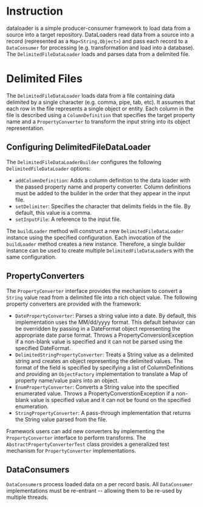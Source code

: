 # Instruction

dataloader is a simple producer-consumer framework to load data from a source into a target repository.  DataLoaders read data from a source into a record (represented as a `Map<String,Object>`) and pass each record to a `DataConsumer` for processing (e.g. transformation and load into a database).  The `DelimitedFileDataLoader` loads and parses data from a delimited file.

# Delimited Files

The `DelimitedFileDataLoader` loads data from a file containing data delimited by a single character (e.g. comma, pipe, tab, etc).  It assumes that each row in the file represents a single object or entity.  Each column in the file is described using a `ColumnDefinition` that specifies the target property name and a `PropertyConverter` to transform the input string into its object representation.

## Configuring DelimitedFileDataLoader

The `DelimitedFileDataLoaderBuilder` configures the following `DelimitedFileDataLoader` options:

   * `addColumnDefinition`: Adds a column definition to the data loader with the passed property name and property converter.  Column definitions must be added to the builder in the order that they appear in the input file.
   * `setDelimiter`: Specifies the character that delimits fields in the file.  By default, this value is a comma.
   * `setInputFile`: A reference to the input file.

The `buildLoader` method will construct a new `DelimitedFileDataLoader` instance using the specified configuration.  Each invocation of the `buildLoader` method creates a new instance.  Therefore, a single builder instance can be used to create multiple `DelimitedFileDataLoader`s with the same configuration.

## PropertyConverters

The `PropertyConverter` interface provides the mechanism to convert a `String` value read from a delimited file into a rich object value.  The following property converters are provided with the framework:

   * `DatePropertyConverter`: Parses a string value into a date.   By default, this implementation uses the MM/dd/yyyy format.  This default behavior can be overridden by passing in a DateFormat object representing the appropriate date parse format.  Throws a PropertyConversionException if a non-blank value is specified and it can not be parsed using the specified DateFormat.
   * `DelimitedStringPropertyConverter`: Treats a String value as a delimited string and creates an object representing the delimited values.  The format of the field is specified by specifying a list of ColumnDefinitions and providing an `ObjectFactory` implementation to translate a Map of property name/value pairs into an object.
   * `EnumPropertyConverter`: Converts a String value into the specified enumerated value.  Throws a PropertyConverstionException if a non-blank value is specified value and it can not be found on the specified enumeration.
   * `StringPropertyConverter`: A pass-through implementation that returns the String value parsed from the file.

Framework users can add new converters by implementing the `PropertyConverter` interface to perform transforms.  The `AbstractPropertyConverterTest` class provides a generalized test mechanism for `PropertyConverter` implementations.

## DataConsumers

`DataConsumer`s process loaded data on a per record basis.  All `DataConsumer` implementations must be re-entrant -- allowing them to be re-used by multiple threads.    
